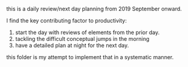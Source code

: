this is a daily review/next day planning from 2019 September onward.

I find the key contributing factor to productivity:

1. start the day with reviews of elements from the prior day.
2. tackling the difficult conceptual jumps in the morning
3. have a detailed plan at night for the next day.

this folder is my attempt to implement that in a systematic manner.

